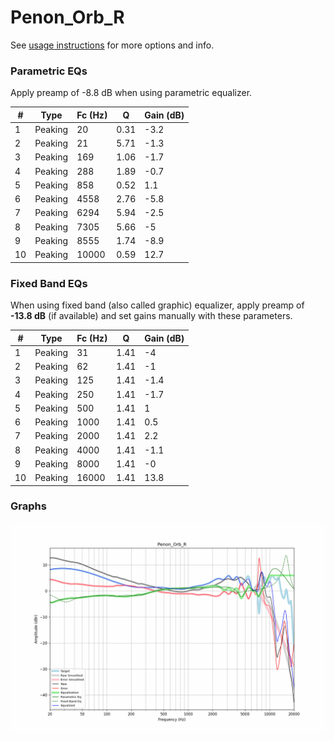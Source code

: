 # Penon_Orb_R
See [usage instructions](https://github.com/jaakkopasanen/AutoEq#usage) for more options and info.

### Parametric EQs
Apply preamp of -8.8 dB when using parametric equalizer.

|   # | Type    |   Fc (Hz) |    Q |   Gain (dB) |
|-----|---------|-----------|------|-------------|
|   1 | Peaking |        20 | 0.31 |        -3.2 |
|   2 | Peaking |        21 | 5.71 |        -1.3 |
|   3 | Peaking |       169 | 1.06 |        -1.7 |
|   4 | Peaking |       288 | 1.89 |        -0.7 |
|   5 | Peaking |       858 | 0.52 |         1.1 |
|   6 | Peaking |      4558 | 2.76 |        -5.8 |
|   7 | Peaking |      6294 | 5.94 |        -2.5 |
|   8 | Peaking |      7305 | 5.66 |        -5   |
|   9 | Peaking |      8555 | 1.74 |        -8.9 |
|  10 | Peaking |     10000 | 0.59 |        12.7 |

### Fixed Band EQs
When using fixed band (also called graphic) equalizer, apply preamp of **-13.8 dB** (if available) and set gains manually with these parameters.

|   # | Type    |   Fc (Hz) |    Q |   Gain (dB) |
|-----|---------|-----------|------|-------------|
|   1 | Peaking |        31 | 1.41 |        -4   |
|   2 | Peaking |        62 | 1.41 |        -1   |
|   3 | Peaking |       125 | 1.41 |        -1.4 |
|   4 | Peaking |       250 | 1.41 |        -1.7 |
|   5 | Peaking |       500 | 1.41 |         1   |
|   6 | Peaking |      1000 | 1.41 |         0.5 |
|   7 | Peaking |      2000 | 1.41 |         2.2 |
|   8 | Peaking |      4000 | 1.41 |        -1.1 |
|   9 | Peaking |      8000 | 1.41 |        -0   |
|  10 | Peaking |     16000 | 1.41 |        13.8 |

### Graphs
![](./Penon_Orb_R.png)
